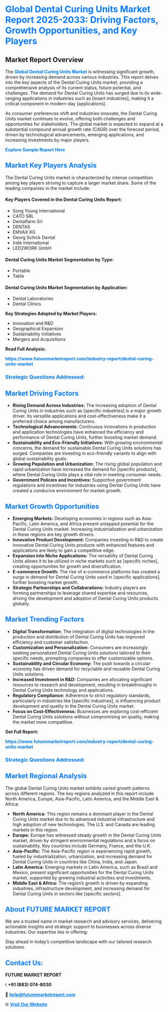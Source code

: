 <h1 style="color: #007BFF;">Global Dental Curing Units Market Report 2025-2033: Driving Factors, Growth Opportunities, and Key Players</h1>

<section id="overview">
<h2>Market Report Overview</h2>
<p>The <a href="https://www.futuremarketreport.com/industry-report/dental-curing-units-market" style="color: #007BFF; text-decoration: none;"><strong>Global Dental Curing Units Market</strong></a> is witnessing significant growth, driven by increasing demand across various industries. This report delves into the key aspects of the Dental Curing Units market, providing a comprehensive analysis of its current status, future potential, and challenges. The demand for Dental Curing Units has surged due to its wide-ranging applications in industries such as [insert industries], making it a critical component in modern-day [applications].</p>
<p>As consumer preferences shift and industries innovate, the Dental Curing Units market continues to evolve, offering both challenges and opportunities for stakeholders. The global market is expected to expand at a substantial compound annual growth rate (CAGR) over the forecast period, driven by technological advancements, emerging applications, and increasing investments by major players.</p>
</section>

<section id="overview">
<p><a href="https://www.futuremarketreport.com/request-sample/reportId=31686" style="color: #007BFF; text-decoration: none;"><strong>Explore Sample Report Here</strong></a></p>
</section>

<section id="key-players">
<h2 style="color: #007BFF;">Market Key Players Analysis</h2>
<p>The Dental Curing Units market is characterized by intense competition among key players striving to capture a larger market share. Some of the leading companies in the market include:</p>
<h4>Key Players Covered in the Dental Curing Units Report:</h4>
<ul><li>Song Young International</li><li>CATO SRL</li><li>Dentalfarm Srl</li><li>DENTAS</li><li>EMVAX KG</li><li>Georg Schick Dental</li><li>Iride International</li><li>LED2WORK GmbH</li></ul>
<h4>Dental Curing Units Market Segmentation by Type:</h4>
<ul><li>Portable</li><li>Table</li></ul>

<h4>Dental Curing Units Market Segmentation by Application:</h4>
<ul><li>Dental Laboratories</li><li>Dental Clinics</li></ul>
<p><strong>Key Strategies Adopted by Market Players:</strong></p>
<ul>
<li>Innovation and R&D</li>
<li>Geographical Expansion</li>
<li>Sustainability Initiatives</li>
<li>Mergers and Acquisitions</li>
</ul>
</section>

<section>
<p><strong>Read Full Analysis: </strong></p><a href="https://www.futuremarketreport.com/industry-report/dental-curing-units-market" style="color: #007BFF; text-decoration: none;"><strong>https://www.futuremarketreport.com/industry-report/dental-curing-units-market</strong></a>
<h3 style="color: #007BFF;">Strategic Questions Addressed:</h3>
</section>

<section id="driving-factors">
<h2 style="color: #007BFF;">Market Driving Factors</h2>
<ul>
<li><strong>Rising Demand Across Industries:</strong> The increasing adoption of Dental Curing Units in industries such as [specific industries] is a major growth driver. Its versatile applications and cost-effectiveness make it a preferred choice among manufacturers.</li>
<li><strong>Technological Advancements:</strong> Continuous innovations in production and application technologies have enhanced the efficiency and performance of Dental Curing Units, further boosting market demand.</li>
<li><strong>Sustainability and Eco-Friendly Initiatives:</strong> With growing environmental concerns, the demand for sustainable Dental Curing Units solutions has surged. Companies are investing in eco-friendly variants to align with global sustainability goals.</li>
<li><strong>Growing Population and Urbanization:</strong> The rising global population and rapid urbanization have increased the demand for [specific products], where Dental Curing Units plays a vital role in meeting consumer needs.</li>
<li><strong>Government Policies and Incentives:</strong> Supportive government regulations and incentives for industries using Dental Curing Units have created a conducive environment for market growth.</li>
</ul>
</section>

<section id="growth-opportunities">
<h2 style="color: #007BFF;">Market Growth Opportunities</h2>
<ul>
<li><strong>Emerging Markets:</strong> Developing economies in regions such as Asia-Pacific, Latin America, and Africa present untapped potential for the Dental Curing Units market. Increasing industrialization and urbanization in these regions are key growth drivers.</li>
<li><strong>Innovative Product Development:</strong> Companies investing in R&D to create innovative Dental Curing Units products with enhanced features and applications are likely to gain a competitive edge.</li>
<li><strong>Expansion into Niche Applications:</strong> The versatility of Dental Curing Units allows it to be utilized in niche markets such as [specific niches], creating opportunities for growth and diversification.</li>
<li><strong>E-commerce Growth:</strong> The rise of e-commerce platforms has created a surge in demand for Dental Curing Units used in [specific applications], further boosting market growth.</li>
<li><strong>Strategic Partnerships and Collaborations:</strong> Industry players are forming partnerships to leverage shared expertise and resources, driving the development and adoption of Dental Curing Units products globally.</li>
</ul>
</section>

<section id="trending-factors">
<h2 style="color: #007BFF;">Market Trending Factors</h2>
<ul>
<li><strong>Digital Transformation:</strong> The integration of digital technologies in the production and distribution of Dental Curing Units has improved efficiency and customer satisfaction.</li>
<li><strong>Customization and Personalization:</strong> Consumers are increasingly seeking personalized Dental Curing Units solutions tailored to their specific needs, prompting companies to offer customizable options.</li>
<li><strong>Sustainability and Circular Economy:</strong> The push towards a circular economy has driven demand for recyclable and reusable Dental Curing Units solutions.</li>
<li><strong>Increased Investment in R&D:</strong> Companies are allocating significant resources to research and development, resulting in breakthroughs in Dental Curing Units technology and applications.</li>
<li><strong>Regulatory Compliance:</strong> Adherence to strict regulatory standards, particularly in industries like [specific industries], is influencing product development and quality in the Dental Curing Units market.</li>
<li><strong>Focus on Cost-Effectiveness:</strong> Businesses are exploring cost-efficient Dental Curing Units solutions without compromising on quality, making the market more competitive.</li>
</ul>
</section>

<section>
<p><strong>Get Full Report: </strong></p><a href="https://www.futuremarketreport.com/industry-report/dental-curing-units-market" style="color: #007BFF; text-decoration: none;"><strong>https://www.futuremarketreport.com/industry-report/dental-curing-units-market</strong></a>
<h3 style="color: #007BFF;">Strategic Questions Addressed:</h3>
</section>


<section id="regional-analysis">
<h2 style="color: #007BFF;">Market Regional Analysis</h2>
<p>The global Dental Curing Units market exhibits varied growth patterns across different regions. The key regions analyzed in this report include North America, Europe, Asia-Pacific, Latin America, and the Middle East & Africa:</p>
<ul>
<li><strong>North America:</strong> This region remains a dominant player in the Dental Curing Units market due to its advanced industrial infrastructure and high adoption of new technologies. The U.S. and Canada are leading markets in this region.</li>
<li><strong>Europe:</strong> Europe has witnessed steady growth in the Dental Curing Units market, driven by stringent environmental regulations and a focus on sustainability. Key countries include Germany, France, and the U.K.</li>
<li><strong>Asia-Pacific:</strong> The Asia-Pacific region is experiencing rapid growth, fueled by industrialization, urbanization, and increasing demand for Dental Curing Units in countries like China, India, and Japan.</li>
<li><strong>Latin America:</strong> Emerging markets in Latin America, such as Brazil and Mexico, present significant opportunities for the Dental Curing Units market, supported by growing industrial activities and investments.</li>
<li><strong>Middle East & Africa:</strong> The region’s growth is driven by expanding industries, infrastructure development, and increasing demand for Dental Curing Units in sectors like [specific sectors].</li>
</ul>
</section>

<footer>
<h2 style="color: #007BFF;">About FUTURE MARKET REPORT</h2>
<p>We are a trusted name in market research and advisory services, delivering actionable insights and strategic support to businesses across diverse industries. Our expertise lies in offering:</p>

<p>Stay ahead in today’s competitive landscape with our tailored research solutions.</p>

<h2 style="color: #007BFF;">Contact Us:</h2>
<p><strong>FUTURE MARKET REPORT</strong></p>
<p>📞 <strong>+91 (883) 074-8030</strong></p>
<p>📧 <strong><a href="mailto:help@futuremarketreport.com" style="color: #007BFF;">help@futuremarketreport.com</a></strong></p>
<p>🌐 <strong><a href="https://www.futuremarketreport.com/" style="color: #007BFF;">Visit Our Website</a></strong></p>
</footer>